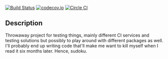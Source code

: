 [![Build Status](https://travis-ci.org/andersontep/sudoku.svg)](https://travis-ci.org/andersontep/sudoku)
[![codecov.io](https://codecov.io/github/andersontep/sudoku/coverage.svg?branch=master)](https://codecov.io/github/andersontep/sudoku?branch=master)
[![Circle CI](https://circleci.com/gh/andersontep/sudoku/tree/master.svg?style=svg)](https://circleci.com/gh/andersontep/sudoku/tree/master)

## Description ##
Throwaway project for testing things, mainly different CI services and testing solutions but possibly to play around with different packages as well. I'll probably end up writing code that'll make me want to kill myself when I read it six months later. Hence, sudoku.

